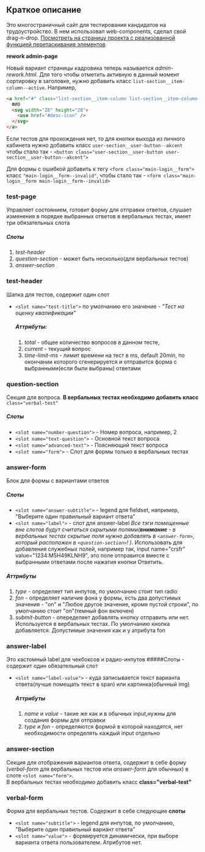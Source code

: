 ## Краткое описание
Это многостраничный сайт для тестирования кандидатов на трудоустройство. В нем использовал web-components, сделал свой drag-n-drop.
<a href="https://andreyuytov.github.io/tds/drag-test">Посмотреть на страницу проекта с реализованной функцией перетаскивания элементов</a>


**rework admin-page**

Новый вариант страницы кадровика теперь называется *admin-rework.html*.
Для того чтобы отметить активную в данный момент сортировку в заголовке, нужно добавить класс `list-section__item-column--active`.
Например, 
```html
<a href="#" class="list-section__item-column list-section__item-column--active">
  ФИО
  <svg width="28" height="28">
    <use href="#desc-icon" />
  </svg>
</a>
```

Если тестов для прохождения нет, то для кнопки выхода из личного кабинета нужно добавить класс `user-section__user-button--akcent` чтобы стало так -
`<button class="user-section__user-button user-section__user-button--akcent">`

Для формы с ошибкой добавить к тегу `<form class="main-login__form">` класс `"main-login__form--invalid"`, чтобы стало так -
`<form class="main-login__form main-login__form--invalid> `

### test-page

Управляет состоянием, готовит форму для отправки ответов, слушает изменения в порядке выбранных ответов в вербальных тестах,
имеет три обязательных слота

##### Слоты

1. _test-header_
2. _question-section_ - может быть несколько(для вербальных тестов)
3. _answer-section_

### test-header

Шапка для тестов, содержит один слот

- `<slot name="test-title">` по умолчанию его значение - _"Тест на оценку квалификации"_
  ##### Аттрибуты:
  1. _total_ - общее количество вопросов в данном тесте,
  2. _current_ - текущий вопрос
  3. _time-limit-ms_ - лимит времени на тест в ms, default 20min,
     по окончании которого сгенерируется и отправится форма с
     выбранными(если были выбраны) ответами

### question-section

Cекция для вопроса. **В вербальных тестах необходимо добавить класс** `class="verbal-test"`

##### Слоты

- `<slot name="number-question">` - Номер вопроса, например, 2
- `<slot name="text-question">` - Основной текст вопроса
- `<slot name="advanced-text">` - Поясняющий текст вопроса
- `<slot name="form">` - Слот для формы только в вербальных тестах

### answer-form

Блок для формы с вариантами ответов

##### Слоты

- `<slot name="answer-subtitle">` - legend для fieldset, например,
  "Выберите один правильный вариант ответа"
- `<slot name="label">` - слот для answer-label
  _Все тэги помещенные вне слотов будут считаться скрытыми полями(**внимание** - в вербальных тестах скрытые поля нужно добавлять в `<answer-form>`, который расположен в `<question-section>`! )_. Использовать для добавления служебных полей, например так, input name="crsfr" value="1234:M5H49KLNH9", это поле отправится вместе с выбранными ответами после нажатия кнопки Ответить.

##### Аттрибуты

1. _type_ - определяет тип инпутов, по умолчанию стоит тип radio
2. _fon_ - определяет наличие фона у формы, есть два допустимых
   значения - "on" и "Любое другое значение, кроме пустой строки", по умолчанию стоит "on"(темный фон включен)
3. _submit-button_ - опеределяет добавлять кнопку отправить или
   нет. Используется в вербальных тестах. По умолчанию кнопка добавляется. Допустимые значения как и у атрибута fon

### answer-label

Это кастомный label для чекбоксов и радио-инпутов
#####Слоты - содержит один обязательный слот

- `<slot name="label-value">` - куда записывается текст варианта ответа(лучше помещать текст в span) или картинка(обычный img)
  ##### Аттрибуты
  1. _name_ и _value_ - такие же как и в обычных input,нужны для
     создания формы для отправки
  2. _type_ и _fon_ - определяются формой в которой находятся,
     нет необходимости определять каждый input отдельно

### answer-section

Секция для отображения вариантов ответа, содержит в себе форму (_verbal-form_ для вербальных тестов или _answer-form_ для обычных) в слоте `<slot name="form">`.  
В вербальных тестах необходимо добавить класс **class="verbal-test"**

### verbal-form

Форма для вербальных тестов. Содержит в себе следующие **слоты**

- `<slot name="subtitle">` - legend для инпутов, по умолчанию,
  "Выберите один правильный вариант ответа"
- `<slot name="value">` - формируется динамически, при выборе варианта
  ответа пользователем.
  Атрибутов нет.
